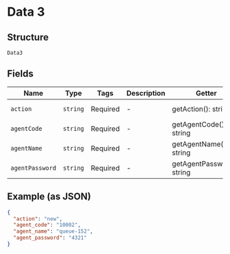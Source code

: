 
# Data 3

## Structure

`Data3`

## Fields

| Name | Type | Tags | Description | Getter | Setter |
|  --- | --- | --- | --- | --- | --- |
| `action` | `string` | Required | - | getAction(): string | setAction(string action): void |
| `agentCode` | `string` | Required | - | getAgentCode(): string | setAgentCode(string agentCode): void |
| `agentName` | `string` | Required | - | getAgentName(): string | setAgentName(string agentName): void |
| `agentPassword` | `string` | Required | - | getAgentPassword(): string | setAgentPassword(string agentPassword): void |

## Example (as JSON)

```json
{
  "action": "new",
  "agent_code": "10002",
  "agent_name": "queue-152",
  "agent_password": "4321"
}
```

